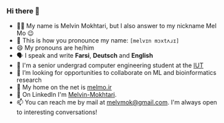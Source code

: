 ### Hi there 👋

- 👩‍💻 My name is Melvin Mokhtari, but I also answer to my nickname Mel Mo 😉
- 📢 This is how you pronounce my name: `[melvɪn mɔxtʌɹɪ]`
- 😄 My pronouns are he/him
- 🗣️ I speak and write **Farsi**, **Deutsch** and **English**
- 🐙 I'm a senior undergrad computer engineering student at the [IUT](https://english.iut.ac.ir/)
- 🤝 I’m looking for opportunities to collaborate on ML and bioinformatics research
- 🔗 My home on the net is [melmo.ir](https://melmo.ir)
- 💼 On LinkedIn I'm [Melvin-Mokhtari](https://www.linkedin.com/in/melvin-mokhtari).
- 📫 You can reach me by mail at [melvmok@gmail.com](mailto:melvmok@gmail.com). I'm always open to interesting conversations!
